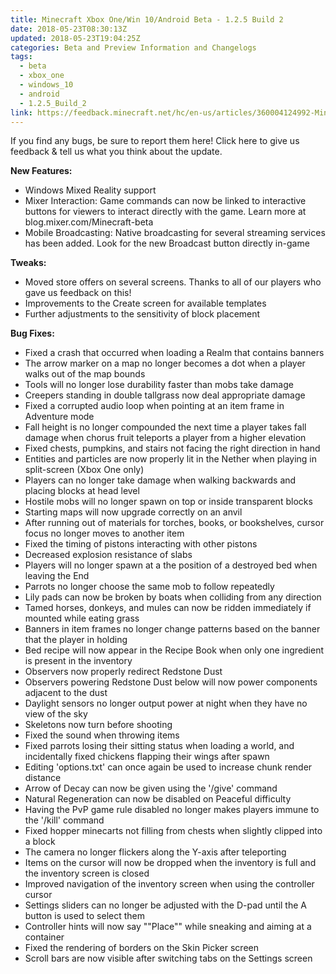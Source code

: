 ```yaml
---
title: Minecraft Xbox One/Win 10/Android Beta - 1.2.5 Build 2
date: 2018-05-23T08:30:13Z
updated: 2018-05-23T19:04:25Z
categories: Beta and Preview Information and Changelogs
tags:
  - beta
  - xbox_one
  - windows_10
  - android
  - 1.2.5_Build_2
link: https://feedback.minecraft.net/hc/en-us/articles/360004124992-Minecraft-Xbox-One-Win-10-Android-Beta-1-2-5-Build-2
---
```


If you find any bugs, be sure to report them here! Click here to give us feedback & tell us what you think about the update.

  
**New Features:**

- Windows Mixed Reality support
- Mixer Interaction: Game commands can now be linked to interactive buttons for viewers to interact directly with the game. Learn more at blog.mixer.com/Minecraft-beta
- Mobile Broadcasting: Native broadcasting for several streaming services has been added. Look for the new Broadcast button directly in-game

  
**Tweaks:**

- Moved store offers on several screens. Thanks to all of our players who gave us feedback on this!
- Improvements to the Create screen for available templates
- Further adjustments to the sensitivity of block placement

  
**Bug Fixes:**

- Fixed a crash that occurred when loading a Realm that contains banners
- The arrow marker on a map no longer becomes a dot when a player walks out of the map bounds
- Tools will no longer lose durability faster than mobs take damage
- Creepers standing in double tallgrass now deal appropriate damage
- Fixed a corrupted audio loop when pointing at an item frame in Adventure mode
- Fall height is no longer compounded the next time a player takes fall damage when chorus fruit teleports a player from a higher elevation
- Fixed chests, pumpkins, and stairs not facing the right direction in hand
- Entities and particles are now properly lit in the Nether when playing in split-screen (Xbox One only)
- Players can no longer take damage when walking backwards and placing blocks at head level
- Hostile mobs will no longer spawn on top or inside transparent blocks
- Starting maps will now upgrade correctly on an anvil
- After running out of materials for torches, books, or bookshelves, cursor focus no longer moves to another item
- Fixed the timing of pistons interacting with other pistons
- Decreased explosion resistance of slabs
- Players will no longer spawn at a the position of a destroyed bed when leaving the End
- Parrots no longer choose the same mob to follow repeatedly
- Lily pads can now be broken by boats when colliding from any direction
- Tamed horses, donkeys, and mules can now be ridden immediately if mounted while eating grass
- Banners in item frames no longer change patterns based on the banner that the player in holding
- Bed recipe will now appear in the Recipe Book when only one ingredient is present in the inventory
- Observers now properly redirect Redstone Dust
- Observers powering Redstone Dust below will now power components adjacent to the dust
- Daylight sensors no longer output power at night when they have no view of the sky
- Skeletons now turn before shooting
- Fixed the sound when throwing items
- Fixed parrots losing their sitting status when loading a world, and incidentally fixed chickens flapping their wings after spawn
- Editing 'options.txt' can once again be used to increase chunk render distance
- Arrow of Decay can now be given using the '/give' command
- Natural Regeneration can now be disabled on Peaceful difficulty
- Having the PvP game rule disabled no longer makes players immune to the '/kill' command
- Fixed hopper minecarts not filling from chests when slightly clipped into a block
- The camera no longer flickers along the Y-axis after teleporting
- Items on the cursor will now be dropped when the inventory is full and the inventory screen is closed
- Improved navigation of the inventory screen when using the controller cursor
- Settings sliders can no longer be adjusted with the D-pad until the A button is used to select them
- Controller hints will now say ""Place"" while sneaking and aiming at a container
- Fixed the rendering of borders on the Skin Picker screen
- Scroll bars are now visible after switching tabs on the Settings screen
